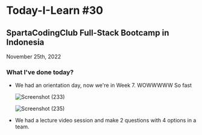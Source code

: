 # Today-I-Learn #30
## SpartaCodingClub Full-Stack Bootcamp in Indonesia
November 25th, 2022

### What I've done today?
  
  - We had an orientation day, now we're in Week 7. WOWWWWW So fast
    
    ![Screenshot (233)](https://user-images.githubusercontent.com/62550785/204038402-20491111-5d6d-4e22-9ed9-fb31d118ea4d.png)

    ![Screenshot (235)](https://user-images.githubusercontent.com/62550785/204038427-9c3f0385-957d-4f98-81ad-78ee8ff7d9c5.png)

  - We had a lecture video session and make 2 questions with 4 options in a team.
 
